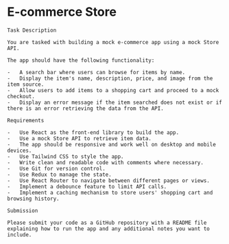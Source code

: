 #  E-commerce Store
    
    Task Description
    
    You are tasked with building a mock e-commerce app using a mock Store API.
    
    The app should have the following functionality:
    
    -   A search bar where users can browse for items by name.
    -   Display the item's name, description, price, and image from the item source.
    -   Allow users to add items to a shopping cart and proceed to a mock checkout.
    -   Display an error message if the item searched does not exist or if there is an error retrieving the data from the API.
    
    Requirements
    
    -   Use React as the front-end library to build the app.
    -   Use a mock Store API to retrieve item data.
    -   The app should be responsive and work well on desktop and mobile devices.
    -   Use Tailwind CSS to style the app.
    -   Write clean and readable code with comments where necessary.
    -   Use Git for version control.
    -   Use Redux to manage the state.
    -   Use React Router to navigate between different pages or views.
    -   Implement a debounce feature to limit API calls.
    -   Implement a caching mechanism to store users' shopping cart and browsing history.
    
    Submission
    
    Please submit your code as a GitHub repository with a README file explaining how to run the app and any additional notes you want to include.